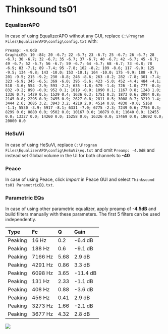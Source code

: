 # Thinksound ts01

### EqualizerAPO
In case of using EqualizerAPO without any GUI, replace `C:\Program Files\EqualizerAPO\config\config.txt`
with:
```
Preamp: -4.0dB
GraphicEQ: 10 -84; 20 -6.7; 22 -6.7; 23 -6.7; 25 -6.7; 26 -6.7; 28 -6.7; 30 -6.7; 32 -6.7; 35 -6.7; 37 -6.7; 40 -6.7; 42 -6.7; 45 -6.7; 49 -6.7; 52 -6.7; 56 -6.7; 59 -6.7; 64 -6.7; 68 -6.7; 73 -6.8; 78 -6.9; 83 -7.1; 89 -7.4; 95 -7.8; 102 -8.2; 109 -8.6; 117 -9.0; 125 -9.5; 134 -9.8; 143 -10.0; 153 -10.1; 164 -10.0; 175 -9.9; 188 -9.7; 201 -9.5; 215 -9.2; 230 -8.8; 246 -8.6; 263 -8.2; 282 -7.8; 301 -7.4; 323 -6.9; 345 -6.5; 369 -6.0; 395 -5.6; 423 -5.0; 452 -4.4; 484 -4.1; 518 -3.6; 554 -2.9; 593 -2.2; 635 -1.8; 679 -1.4; 726 -1.0; 777 -0.4; 832 -0.2; 890 -0.0; 952 0.1; 1019 -0.0; 1090 0.1; 1167 0.8; 1248 1.0; 1336 0.7; 1429 0.5; 1529 0.4; 1636 0.3; 1751 0.3; 1873 0.6; 2004 0.8; 2145 0.8; 2295 0.9; 2455 0.9; 2627 0.8; 2811 0.5; 3008 0.7; 3219 1.4; 3444 2.6; 3685 3.2; 3943 3.2; 4219 2.0; 4514 0.8; 4830 -0.0; 5168 -1.1; 5530 -3.9; 5917 -8.1; 6331 -7.0; 6775 -2.3; 7249 0.6; 7756 0.3; 8299 0.0; 8880 0.0; 9502 0.0; 10167 0.0; 10879 0.0; 11640 0.0; 12455 0.0; 13327 0.0; 14260 0.0; 15258 0.0; 16326 0.0; 17469 0.0; 18692 0.0; 20000 0.0
```

### HeSuVi
In case of using HeSuVi, replace `C:\Program Files\EqualizerAPO\config\HeSuVi\eq.txt` and omit `Preamp:
-4.0dB` and instead set Global volume in the UI for both channels to **-40**

### Peace
In case of using Peace, click *Import* in Peace GUI and select `Thinksound ts01 ParametricEQ.txt`.

### Parametric EQs
In case of using other parametric equalizer, apply preamp of **-4.5dB** and build filters manually with
these parameters. The first 5 filters can be used independently.

| Type    | Fc      |    Q | Gain     |
|:--------|:--------|:-----|:---------|
| Peaking | 16 Hz   | 0.2  | -6.4 dB  |
| Peaking | 188 Hz  | 0.6  | -9.1 dB  |
| Peaking | 7166 Hz | 5.68 | 2.9 dB   |
| Peaking | 4291 Hz | 0.86 | 3.3 dB   |
| Peaking | 6098 Hz | 3.65 | -11.4 dB |
| Peaking | 131 Hz  | 2.33 | -1.1 dB  |
| Peaking | 408 Hz  | 0.88 | -3.6 dB  |
| Peaking | 456 Hz  | 0.41 | 2.9 dB   |
| Peaking | 3273 Hz | 1.66 | -2.1 dB  |
| Peaking | 3677 Hz | 4.32 | 2.8 dB   |

![](https://raw.githubusercontent.com/jaakkopasanen/AutoEq/master/results/innerfidelity/sbaf-serious/Thinksound%20ts01/Thinksound%20ts01.png)